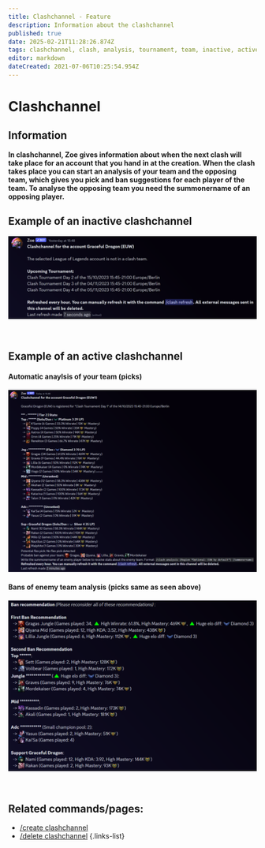 ```yaml
---
title: Clashchannel - Feature
description: Information about the clashchannel
published: true
date: 2025-02-21T11:28:26.874Z
tags: clashchannel, clash, analysis, tournament, team, inactive, active
editor: markdown
dateCreated: 2021-07-06T10:25:54.954Z
---
```


# Clashchannel
## Information
**In clashchannel, Zoe gives information about when the next clash will take place for an account that you hand in at the creation. When the clash takes place you can start an analysis of your team and the opposing team, which gives you pick and ban suggestions for each player of the team. To analyse the opposing team you need the summonername of an opposing player.** 
<br>

## Example of an inactive clashchannel
![](/img/features/clashchannel_inactive.png)

<br>

## Example of an active clashchannel
#### Automatic anaylsis of your team (picks)
![](/img/features/clashchannel_active.png)
#### Bans of enemy team analysis (picks same as seen above)
![](/img/features/clashchannel_bans.png)

<br>
 
## Related commands/pages:
-   [/create clashchannel](/en/commands/clashchannel/create)
-   [/delete clashchannel](/en/commands/clashchannel/delete)
{.links-list}
